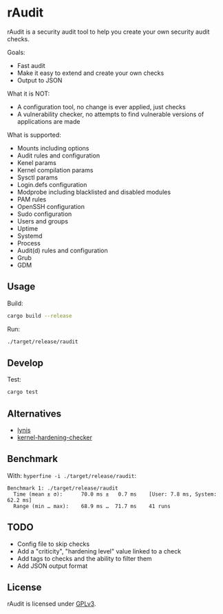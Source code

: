 # rAudit

rAudit is a security audit tool to help you create your own security audit checks.

Goals:

- Fast audit
- Make it easy to extend and create your own checks
- Output to JSON

What it is NOT:

- A configuration tool, no change is ever applied, just checks
- A vulnerability checker, no attempts to find vulnerable versions of applications are made

What is supported:

- Mounts including options
- Audit rules and configuration
- Kenel params
- Kernel compilation params
- Sysctl params
- Login.defs configuration
- Modprobe including blacklisted and disabled modules
- PAM rules
- OpenSSH configuration
- Sudo configuration
- Users and groups
- Uptime
- Systemd
- Process
- Audit(d) rules and configuration
- Grub
- GDM

## Usage

Build:

```bash
cargo build --release
```

Run:

```bash
./target/release/raudit
```

## Develop

Test:

```bash
cargo test
```

## Alternatives

- [lynis](https://github.com/CISOfy/lynis)
- [kernel-hardening-checker](https://github.com/a13xp0p0v/kernel-hardening-checker)

## Benchmark

With: `hyperfine -i ./target/release/raudit`:

```
Benchmark 1: ./target/release/raudit
  Time (mean ± σ):      70.0 ms ±   0.7 ms    [User: 7.8 ms, System: 62.2 ms]
  Range (min … max):    68.9 ms …  71.7 ms    41 runs
```

## TODO

- Config file to skip checks
- Add a "criticity", "hardening level" value linked to a check
- Add tags to checks and the ability to filter them
- Add JSON output format

## License

rAudit is licensed under [GPLv3](./LICENSE).
